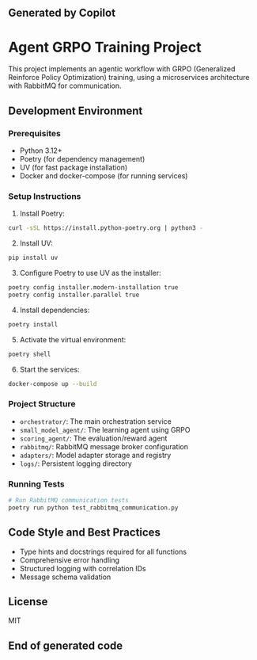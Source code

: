 ## Generated by Copilot
# Agent GRPO Training Project

This project implements an agentic workflow with GRPO (Generalized Reinforce Policy Optimization) training, using a microservices architecture with RabbitMQ for communication.

## Development Environment

### Prerequisites
- Python 3.12+
- Poetry (for dependency management)
- UV (for fast package installation)
- Docker and docker-compose (for running services)

### Setup Instructions

1. Install Poetry:
```bash
curl -sSL https://install.python-poetry.org | python3 -
```

2. Install UV:
```bash
pip install uv
```

3. Configure Poetry to use UV as the installer:
```bash
poetry config installer.modern-installation true
poetry config installer.parallel true
```

4. Install dependencies:
```bash
poetry install
```

5. Activate the virtual environment:
```bash
poetry shell
```

6. Start the services:
```bash
docker-compose up --build
```

### Project Structure
- `orchestrator/`: The main orchestration service
- `small_model_agent/`: The learning agent using GRPO
- `scoring_agent/`: The evaluation/reward agent
- `rabbitmq/`: RabbitMQ message broker configuration
- `adapters/`: Model adapter storage and registry
- `logs/`: Persistent logging directory

### Running Tests
```bash
# Run RabbitMQ communication tests
poetry run python test_rabbitmq_communication.py
```

## Code Style and Best Practices
- Type hints and docstrings required for all functions
- Comprehensive error handling
- Structured logging with correlation IDs
- Message schema validation

## License
MIT
## End of generated code
